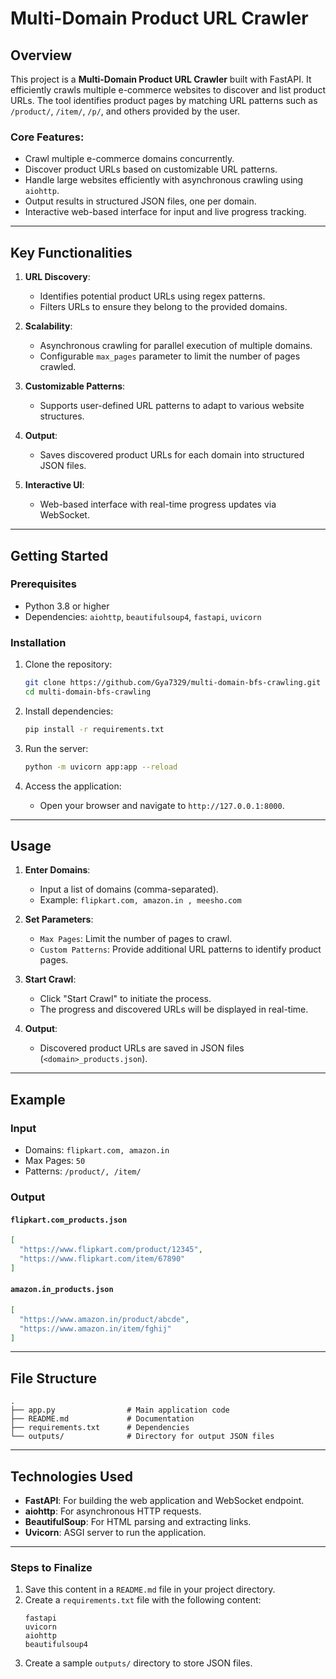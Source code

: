 
# Multi-Domain Product URL Crawler

## Overview

This project is a **Multi-Domain Product URL Crawler** built with FastAPI. It efficiently crawls multiple e-commerce websites to discover and list product URLs. The tool identifies product pages by matching URL patterns such as `/product/`, `/item/`, `/p/`, and others provided by the user.

### Core Features:
- Crawl multiple e-commerce domains concurrently.
- Discover product URLs based on customizable URL patterns.
- Handle large websites efficiently with asynchronous crawling using `aiohttp`.
- Output results in structured JSON files, one per domain.
- Interactive web-based interface for input and live progress tracking.

---

## Key Functionalities

1. **URL Discovery**:
   - Identifies potential product URLs using regex patterns.
   - Filters URLs to ensure they belong to the provided domains.

2. **Scalability**:
   - Asynchronous crawling for parallel execution of multiple domains.
   - Configurable `max_pages` parameter to limit the number of pages crawled.

3. **Customizable Patterns**:
   - Supports user-defined URL patterns to adapt to various website structures.

4. **Output**:
   - Saves discovered product URLs for each domain into structured JSON files.

5. **Interactive UI**:
   - Web-based interface with real-time progress updates via WebSocket.

---

## Getting Started

### Prerequisites
- Python 3.8 or higher
- Dependencies: `aiohttp`, `beautifulsoup4`, `fastapi`, `uvicorn`

### Installation

1. Clone the repository:
   ```bash
   git clone https://github.com/Gya7329/multi-domain-bfs-crawling.git
   cd multi-domain-bfs-crawling
   ```

2. Install dependencies:
   ```bash
   pip install -r requirements.txt
   ```

3. Run the server:
   ```bash
   python -m uvicorn app:app --reload
   ```

4. Access the application:
   - Open your browser and navigate to `http://127.0.0.1:8000`.

---

## Usage

1. **Enter Domains**:
   - Input a list of domains (comma-separated).
   - Example: `flipkart.com, amazon.in , meesho.com`

2. **Set Parameters**:
   - `Max Pages`: Limit the number of pages to crawl.
   - `Custom Patterns`: Provide additional URL patterns to identify product pages.

3. **Start Crawl**:
   - Click "Start Crawl" to initiate the process.
   - The progress and discovered URLs will be displayed in real-time.

4. **Output**:
   - Discovered product URLs are saved in JSON files (`<domain>_products.json`).

---

## Example

### Input
- Domains: `flipkart.com, amazon.in`
- Max Pages: `50`
- Patterns: `/product/, /item/`

### Output
#### `flipkart.com_products.json`
```json
[
  "https://www.flipkart.com/product/12345",
  "https://www.flipkart.com/item/67890"
]
```

#### `amazon.in_products.json`
```json
[
  "https://www.amazon.in/product/abcde",
  "https://www.amazon.in/item/fghij"
]
```

---

## File Structure

```
.
├── app.py                # Main application code
├── README.md             # Documentation
├── requirements.txt      # Dependencies
└── outputs/              # Directory for output JSON files
```

---

## Technologies Used

- **FastAPI**: For building the web application and WebSocket endpoint.
- **aiohttp**: For asynchronous HTTP requests.
- **BeautifulSoup**: For HTML parsing and extracting links.
- **Uvicorn**: ASGI server to run the application.

---





### Steps to Finalize

1. Save this content in a `README.md` file in your project directory.
2. Create a `requirements.txt` file with the following content:
   ```plaintext
   fastapi
   uvicorn
   aiohttp
   beautifulsoup4
   ```
3. Create a sample `outputs/` directory to store JSON files.

